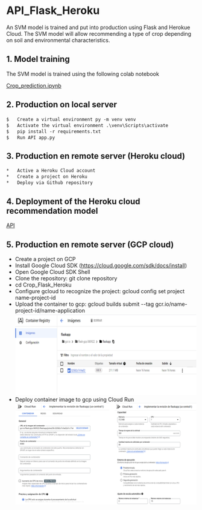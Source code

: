 # API_Flask_Heroku
An SVM model is trained and put into production using Flask and Herokue Cloud. The SVM model will allow recommending a type of crop depending on soil and environmental characteristics.

##  1. Model training
The SVM model is trained using the following colab notebook

   [Crop_prediction.ipynb]()

##  2. Production on local server 


    $   Create a virtual environment py -m venv venv
    $   Activate the virtual environment .\venv\Scripts\activate
    $   pip install -r requirements.txt
    $   Run API app.py
    
##  3. Production en remote server (Heroku cloud)

    *   Active a Heroku Cloud account
    *   Create a project on Heroku
    *   Deploy via Github repository
 
## 4. Deployment of the Heroku cloud recommendation model

[API](https://cropapi.herokuapp.com/) 
    
##  5. Production en remote server (GCP cloud)
   * Create a project on GCP
   * Install Google Cloud SDK
   (https://cloud.google.com/sdk/docs/install)
   * Open Google Cloud SDK Shell
   * Clone the repository: git clone repository
   * cd Crop_Flask_Heroku
   * Configure gcloud to recognize the project: gcloud config set project name-project-id
   * Upload the container to gcp: gcloud builds submit --tag gcr.io/name-project-id/name-application
 ![Container Registry](https://github.com/cquinayas/Crop_Flask_Heroku/blob/main/container.png)
   * Deploy container image to gcp using Cloud Run
 ![Cloud Run](https://github.com/cquinayas/Crop_Flask_Heroku/blob/main/CloudRun.png)
   
   

